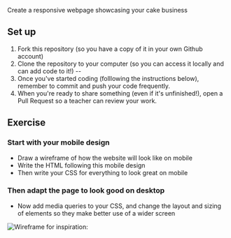 Create a responsive webpage showcasing your cake business## Set up1) Fork this repository (so you have a copy of it in your own Github account)2) Clone the repository to your computer (so you can access it locally and can add code to it!)--3) Once you've started coding (folllowing the instructions below), remember to commit and push your code frequently.4) When you're ready to share something (even if it's unfinished!), open a Pull Request so a teacher can review your work.## Exercise### Start with your mobile design- Draw a wireframe of how the website will look like on mobile- Write the HTML following this mobile design- Then write your CSS for everything to look great on mobile### Then adapt the page to look good on desktop- Now add media queries to your CSS, and change the layout and sizing of elements so they make better use of a wider screen![Wireframe for inspiration:](./images/mums-w-frame.jpg)